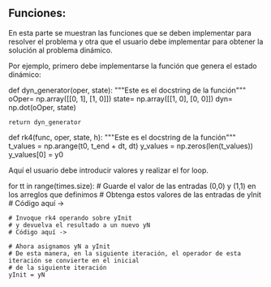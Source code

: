 
## Funciones:  

En esta parte se muestran las funciones que se deben implementar para resolver el problema y otra que el usuario debe implementar para obtener la solución al problema dinámico.

Por ejemplo, primero debe implementarse la función que genera el estado dinámico: 

def dyn_generator(oper, state):
"""Este es el docstring de la función"""
    oOper= np.array([[0, 1], [1, 0]])
    state= np.array([[1, 0], [0, 0]])
    dyn= np.dot(oOper, state) 

    return dyn_generator 

def rk4(func, oper, state, h):
"""Este es el docstring de la función"""
    t_values = np.arange(t0, t_end + dt, dt)
    y_values = np.zeros(len(t_values))
    y_values[0] = y0

Aquí el usuario debe introducir valores y realizar el for loop. 

for tt in range(times.size):
    # Guarde el valor de las entradas (0,0) y (1,1) en los arreglos que definimos
    # Obtenga estos valores de las entradas de yInit
    # Código aquí ->
    
    # Invoque rk4 operando sobre yInit
    # y devuelva el resultado a un nuevo yN
    # Código aquí ->
    
    # Ahora asignamos yN a yInit
    # De esta manera, en la siguiente iteración, el operador de esta iteración se convierte en el inicial
    # de la siguiente iteración
    yInit = yN
